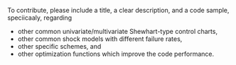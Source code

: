 To contribute, please include a title, a clear description, and a code sample, speciicaaly, regarding
- other common univariate/multivariate Shewhart-type control charts,
- other common shock models with different failure rates,
- other specific schemes, and
- other optimization functions which improve the code performance.
